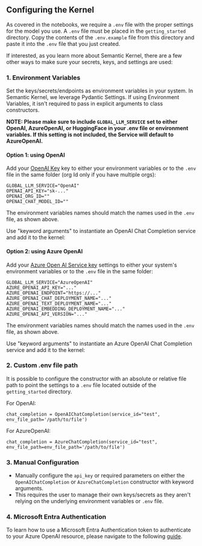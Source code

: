 ## Configuring the Kernel

As covered in the notebooks, we require a `.env` file with the proper settings for the model you use. A `.env` file must be placed in the `getting_started` directory. Copy the contents of the `.env.example` file from this directory and paste it into the `.env` file that you just created.

If interested, as you learn more about Semantic Kernel, there are a few other ways to make sure your secrets, keys, and settings are used:

### 1. Environment Variables

Set the keys/secrets/endpoints as environment variables in your system. In Semantic Kernel, we leverage Pydantic Settings. If using Environment Variables, it isn't required to pass in explicit arguments to class constructors.

**NOTE: Please make sure to include `GLOBAL_LLM_SERVICE` set to either OpenAI, AzureOpenAI, or HuggingFace in your .env file or environment variables. If this setting is not included, the Service will default to AzureOpenAI.**

####  Option 1: using OpenAI

Add your [OpenAI Key](https://platform.openai.com/docs/overview) key to either your environment variables or to the `.env` file in the same folder (org Id only if you have multiple orgs):

```
GLOBAL_LLM_SERVICE="OpenAI"
OPENAI_API_KEY="sk-..."
OPENAI_ORG_ID=""
OPENAI_CHAT_MODEL_ID=""
```
The environment variables names should match the names used in the `.env` file, as shown above.

Use "keyword arguments" to instantiate an OpenAI Chat Completion service and add it to the kernel:

#### Option 2: using Azure OpenAI

Add your [Azure Open AI Service key](https://learn.microsoft.com/azure/cognitive-services/openai/quickstart?pivots=programming-language-studio) settings to either your system's environment variables or to the `.env` file in the same folder:

```
GLOBAL_LLM_SERVICE="AzureOpenAI"
AZURE_OPENAI_API_KEY="..."
AZURE_OPENAI_ENDPOINT="https://..."
AZURE_OPENAI_CHAT_DEPLOYMENT_NAME="..."
AZURE_OPENAI_TEXT_DEPLOYMENT_NAME="..."
AZURE_OPENAI_EMBEDDING_DEPLOYMENT_NAME="..."
AZURE_OPENAI_API_VERSION="..."
```
The environment variables names should match the names used in the `.env` file, as shown above.

Use "keyword arguments" to instantiate an Azure OpenAI Chat Completion service and add it to the kernel:

### 2. Custom .env file path

It is possible to configure the constructor with an absolute or relative file path to point the settings to a `.env` file located outside of the `getting_started` directory.

For OpenAI:

```
chat_completion = OpenAIChatCompletion(service_id="test", env_file_path='/path/to/file')
```

For AzureOpenAI:

```
chat_completion = AzureChatCompletion(service_id="test", env_file_path=env_file_path='/path/to/file')
```

### 3. Manual Configuration

- Manually configure the `api_key` or required parameters on either the `OpenAIChatCompletion` or `AzureChatCompletion` constructor with keyword arguments.
- This requires the user to manage their own keys/secrets as they aren't relying on the underlying environment variables or `.env` file.

### 4. Microsoft Entra Authentication

To learn how to use a Microsoft Entra Authentication token to authenticate to your Azure OpenAI resource, please navigate to the following [guide](../concepts/README.md#microsoft-entra-token-authentication).